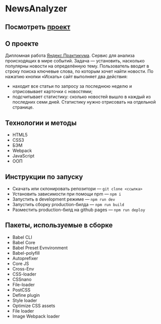 # NewsAnalyzer

## Посмотреть [проект][2]

## О проекте
Дипломная работа [Яндекс.Практикума][1].
Сервис для анализа происходящих в мире событий. Задача — установить, насколько популярны новости на определённую тему.
Пользователь вводит в строку поиска ключевые слова, по которым хочет найти новости. По нажатию кнопки «Искать» сайт выполняет два действия:
- находит все статьи по запросу за последнюю неделю и отрисовывает карточки с новостями;
- подсчитывает статистику: сколько новостей вышло в каждый из последних семи дней. Статистику нужно отрисовать на отдельной странице.

## Технологии и методы
- HTML5
- CSS3
- БЭМ
- Webpack
- JavaScript
- ООП

## Инструкции по запуску
- Скачать или склонировать репозитори — `git clone <ссылка>`
- Установить зависимости при помощи npm — `npm i`
- Запустить в development режиме — `npm run dev`
- Запустить сборку production-билда — `npm run build`
- Разместить production-билд на github pages — `npm run deploy`

## Пакеты, используемые в сборке
- Babel CLI
- Babel Core
- Babel Preset Evnvironment
- Babel-polyfill
- Autoprefixer
- Сore JS
- Cross-Env
- CSS-loader
- CSSnano
- File-loader
- PostCSS
- Define plugin
- Style loader
- Optimize CSS assets
- File loader
- Image Webpack loader


[1]: https://praktikum.yandex.ru/
[2]: https://perkenton.github.io/news-analyzer-diplom/
